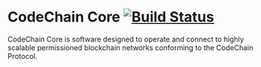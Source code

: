 CodeChain Core [![Build Status](https://travis-ci.com/kodebox-io/codechain.svg?token=M5mUpGsZqiCqxcx6XsLP&branch=master)](https://travis-ci.com/kodebox-io/codechain)
==============

CodeChain Core is software designed to operate and connect to highly scalable permissioned blockchain networks conforming to the CodeChain Protocol.